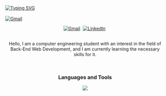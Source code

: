 <a href="https://git.io/typing-svg"><img style="margin-top: 15px;" src="https://readme-typing-svg.herokuapp.com?font=Oswald&size=42&pause=1000&color=757575&background=FFFFFF00&center=true&vCenter=true&width=800&height=48&lines=Reza+Zarei" alt="Typing SVG" /></a>
<br><br>
<a href="mailto:rzareei672@gmail.com">![Gmail](https://img.shields.io/badge/Gmail-D14836?logo=gmail&logoColor=white)</a>
<p align="center"><a href="mailto:rzareei672@gmail.com" target="_blank"><img src="https://img.shields.io/badge/-rzareei672@gmail.com-c14438?style=flat-square&logo=Gmail&logoColor=white&link=mailto:rzareei672@gmail.com" alt="Gmail" /></a>&nbsp; <a href="https://linkedin.com/in/r-zarei" target="_blank"><img src="https://img.shields.io/badge/-r zarei-blue?style=flat-square&logo=Linkedin&logoColor=white&link=https://linkedin.com/in/r-zarei" alt="LinkedIn" /></a>&nbsp;
<br><br>
<p align="center">Hello, I am a computer engineering student with an interest in the field of Back-End Web Development, and I am currently learning the necessary skills for it.</p>
<br>
<h3 align="center">Languages and Tools</h3>
<p align="center">
  <a href="https://skillicons.dev">
    <img src="https://skillicons.dev/icons?i=django,python,mysql,cpp,html,css,git,github,regex,vim" />
  </a>
</p>




<!---
R-Zarei/R-Zarei is a ✨ special ✨ repository because its `README.md` (this file) appears on your GitHub profile.
You can click the Preview link to take a look at your changes.
--->
